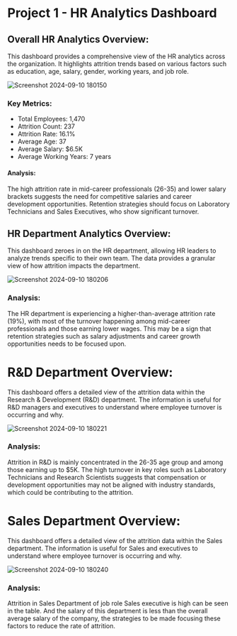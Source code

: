 # Project 1 - HR Analytics Dashboard
## Overall HR Analytics Overview: 
This dashboard provides a comprehensive view of the HR analytics across the organization. It highlights attrition trends based on various factors such as education, age, salary, gender, working years, and job role.

![Screenshot 2024-09-10 180150](https://github.com/user-attachments/assets/1ecab39e-edf6-44b2-9921-347eecf049e7)

### Key Metrics:

- Total Employees: 1,470
- Attrition Count: 237
- Attrition Rate: 16.1%
- Average Age: 37
- Average Salary: $6.5K
- Average Working Years: 7 years

#### Analysis: 
The high attrition rate in mid-career professionals (26-35) and lower salary brackets suggests the need for competitive salaries and career development opportunities. Retention strategies should focus on Laboratory Technicians and Sales Executives, who show significant turnover.

## HR Department Analytics Overview:
This dashboard zeroes in on the HR department, allowing HR leaders to analyze trends specific to their own team. The data provides a granular view of how attrition impacts the department.

![Screenshot 2024-09-10 180206](https://github.com/user-attachments/assets/1c4e50d7-d778-4a38-a286-89d05c800150)


### Analysis:
The HR department is experiencing a higher-than-average attrition rate (19%), with most of the turnover happening among mid-career professionals and those earning lower wages. This may be a sign that retention strategies such as salary adjustments and career growth opportunities needs to be focused upon.

# R&D Department Overview:
This dashboard offers a detailed view of the attrition data within the Research & Development (R&D) department. The information is useful for R&D managers and executives to understand where employee turnover is occurring and why.

![Screenshot 2024-09-10 180221](https://github.com/user-attachments/assets/5ec65b81-4050-4776-9626-37fb1afab287)

### Analysis:
Attrition in R&D is mainly concentrated in the 26-35 age group and among those earning up to $5K. The high turnover in key roles such as Laboratory Technicians and Research Scientists suggests that compensation or development opportunities may not be aligned with industry standards, which could be contributing to the attrition.

# Sales Department Overview:
This dashboard offers a detailed view of the attrition data within the Sales department. The information is useful for Sales and executives to understand where employee turnover is occurring and why.

![Screenshot 2024-09-10 180240](https://github.com/user-attachments/assets/fe4181cd-bc25-4655-be44-01bd9d705be9)

### Analysis:
Attrition in Sales Department of job role Sales executive is high can be seen in the table. And the salary of this department is less than the overall average salary  of the company, the strategies to be made focusing these factors to reduce the rate of attrition.






